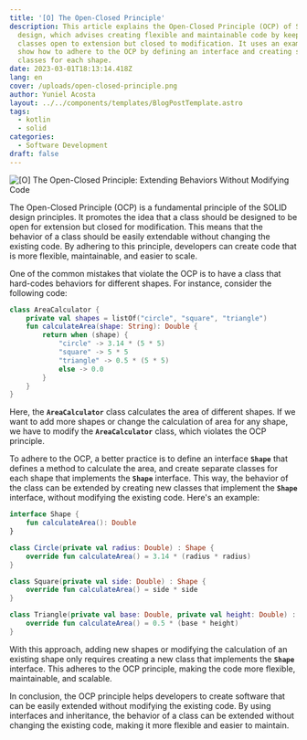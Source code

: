 ```yaml
---
title: '[O] The Open-Closed Principle'
description: This article explains the Open-Closed Principle (OCP) of SOLID
  design, which advises creating flexible and maintainable code by keeping
  classes open to extension but closed to modification. It uses an example to
  show how to adhere to the OCP by defining an interface and creating separate
  classes for each shape.
date: 2023-03-01T18:13:14.418Z
lang: en
cover: /uploads/open-closed-principle.png
author: Yuniel Acosta
layout: ../../components/templates/BlogPostTemplate.astro
tags:
  - kotlin
  - solid
categories:
  - Software Development
draft: false
---
```


![[O] The Open-Closed Principle: Extending Behaviors Without Modifying Code](/uploads/open-closed-principle.png '[O] The Open-Closed Principle: Extending Behaviors Without Modifying Code')

The Open-Closed Principle (OCP) is a fundamental principle of the SOLID design principles. It promotes the idea that a class should be designed to be open for extension but closed for modification. This means that the behavior of a class should be easily extendable without changing the existing code. By adhering to this principle, developers can create code that is more flexible, maintainable, and easier to scale.

One of the common mistakes that violate the OCP is to have a class that hard-codes behaviors for different shapes. For instance, consider the following code:

```kotlin
class AreaCalculator {
    private val shapes = listOf("circle", "square", "triangle")
    fun calculateArea(shape: String): Double {
        return when (shape) {
            "circle" -> 3.14 * (5 * 5)
            "square" -> 5 * 5
            "triangle" -> 0.5 * (5 * 5)
            else -> 0.0
        }
    }
}
```

Here, the **`AreaCalculator`** class calculates the area of different shapes. If we want to add more shapes or change the calculation of area for any shape, we have to modify the **`AreaCalculator`** class, which violates the OCP principle.

To adhere to the OCP, a better practice is to define an interface **`Shape`** that defines a method to calculate the area, and create separate classes for each shape that implements the **`Shape`** interface. This way, the behavior of the class can be extended by creating new classes that implement the **`Shape`** interface, without modifying the existing code. Here's an example:

```kotlin
interface Shape {
    fun calculateArea(): Double
}

class Circle(private val radius: Double) : Shape {
    override fun calculateArea() = 3.14 * (radius * radius)
}

class Square(private val side: Double) : Shape {
    override fun calculateArea() = side * side
}

class Triangle(private val base: Double, private val height: Double) : Shape {
    override fun calculateArea() = 0.5 * (base * height)
}
```

With this approach, adding new shapes or modifying the calculation of an existing shape only requires creating a new class that implements the **`Shape`** interface. This adheres to the OCP principle, making the code more flexible, maintainable, and scalable.

In conclusion, the OCP principle helps developers to create software that can be easily extended without modifying the existing code. By using interfaces and inheritance, the behavior of a class can be extended without changing the existing code, making it more flexible and easier to maintain.
